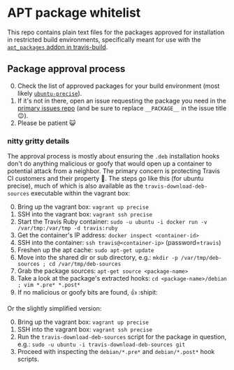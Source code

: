 # APT package whitelist

This repo contains plain text files for the packages approved for installation in restricted build environments,
specifically meant for use with the [`apt_packages` addon in
travis-build](https://github.com/travis-ci/travis-build/blob/master/lib/travis/build/addons/apt_packages.rb).

## Package approval process

0. Check the list of approved packages for your build environment (most likely [`ubuntu-precise`](./ubuntu-precise)).
0. If it's not in there, open an issue requesting the package you need in the [primary issues
   repo](https://github.com/travis-ci/travis-ci/issues/new?title=APT+whitelist+request+for+___PACKAGE___) (and be sure
   to replace `__PACKAGE__` in the issue title :wink:).
0. Please be patient :smiley_cat:

### nitty gritty details

The approval process is mostly about ensuring the `.deb` installation hooks don't do anything malicious or goofy that
would open up a container to potential attack from a neighbor.  The primary concern is protecting Travis CI customers
and their property :metal:.  The steps go like this (for ubuntu precise), much of which is also available as the
`travis-download-deb-sources` executable within the vagrant box:

0. Bring up the vagrant box: `vagrant up precise`
0. SSH into the vagrant box: `vagrant ssh precise`
0. Start the Travis Ruby container: `sudo -u ubuntu -i docker run -v /var/tmp:/var/tmp -d travis:ruby`
0. Get the container's IP address: `docker inspect <container-id>`
0. SSH into the container: `ssh travis@<container-ip>` (password=`travis`)
0. Freshen up the apt cache: `sudo apt-get update`
0. Move into the shared dir or sub directory, e.g.: `mkdir -p /var/tmp/deb-sources ; cd /var/tmp/deb-sources`
0. Grab the package sources: `apt-get source <package-name>`
0. Take a look at the package's extracted hooks: `cd <package-name>/debian ; vim *.pre* *.post*`
0. If no malicious or goofy bits are found, :thumbsup: :shipit:

Or the slightly simplified version:

0. Bring up the vagrant box: `vagrant up precise`
0. SSH into the vagrant box: `vagrant ssh precise`
0. Run the `travis-download-deb-sources` script for the package in question, e.g.: `sudo -u ubuntu -i travis-download-deb-sources git`
0. Proceed with inspecting the `debian/*.pre*` and `debian/*.post*` hook scripts.
